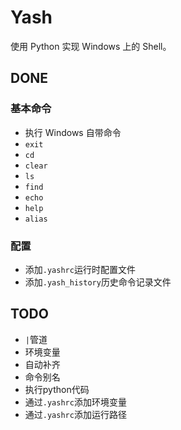 # Yash
使用 Python 实现 Windows 上的 Shell。

## DONE
### 基本命令
- 执行 Windows 自带命令
- `exit`
- `cd`
- `clear`
- `ls`
- `find`
- `echo`
- `help`
- `alias`

### 配置
- 添加`.yashrc`运行时配置文件
- 添加`.yash_history`历史命令记录文件

## TODO
- `|`管道
- 环境变量
- 自动补齐
- 命令别名
- 执行python代码
- 通过`.yashrc`添加环境变量
- 通过`.yashrc`添加运行路径